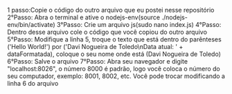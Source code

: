 1 passo:Copie o código do outro arquivo que eu postei nesse repositório 
2°Passo: Abra o terminal e ative o nodejs-env(source ./nodejs-env/bin/activate) 
3°Passo: Crie um arquivo js(sudo nano index.js) 
4°Passo: Dentro desse arquivo cole o código que você copiou do outro arquivo 
5°Passo: Modifique a linha 5, troque o texto que está dentro do parênteses ('Hello World!') por ('Davi Nogueira de Toledo\nData atual: ' + dataFormatada), coloque o seu nome onde está (Davi Nogueira de Toledo) 
6°Passo: Salve o arquivo 
7°Passo: Abra seu navegador e digite "localhost:8026", o número 8000 é padrão, logo você coloca o número do seu computador, exemplo: 8001, 8002, etc. Você pode trocar modificando a linha 6 do arquivo
